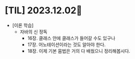# [TIL] 2023.12.02📒

* [이론 학습]
  * 자바의 신 정독
    * 16장. 클래스 안에 클래스가 들어갈 수도 있구나
    * 17장. 어노테이션이라는 것도 알아야 한다.
    * 18장. 이제 기본 뭄법은 거의 다 배웠으니 정리해봅시다.
